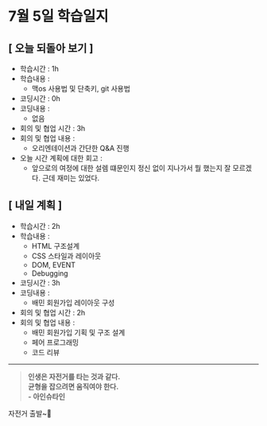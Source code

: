 # 7월 5일 학습일지

## [ 오늘 되돌아 보기 ]
- 학습시간 : 1h
- 학습내용 : 
    * 맥os 사용법 및 단축키, git 사용법
- 코딩시간 : 0h
- 코딩내용 : 
    * 없음
- 회의 및 협업 시간 : 3h
- 회의 및 협업 내용 : 
    * 오리엔테이션과 간단한 Q&A 진행
- 오늘 시간 계획에 대한 회고 : 
    * 앞으로의 여정에 대한 설렘 떄문인지 정신 없이 지나가서 뭘 했는지 잘 모르겠다. 근데 재미는 있었다.
  
## [ 내일 계획 ]
- 학습시간 : 2h
- 학습내용 : 
    * HTML 구조설계
    * CSS 스타일과 레이아웃 
    * DOM, EVENT
    * Debugging
- 코딩시간 : 3h
- 코딩내용 :
    * 배민 회원가입 레이아웃 구성
- 회의 및 협업 시간 : 2h
- 회의 및 협업 내용 :
    * 배민 회원가입 기획 및 구조 설계
    * 페어 프로그래밍
    * 코드 리뷰

* * *

>**인생은 자전거를 타는 것과 같다.<br>
균형을 잡으려면 움직여야 한다.<br>- 아인슈타인**

자전거 출발~🚴